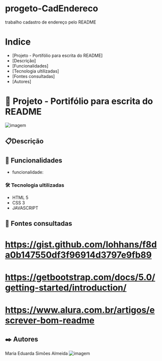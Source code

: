 # progeto-CadEndereco
trabalho cadastro de endereço pelo README


# Indice

* [Projeto - Portifólio para escrita do README]
* [Descrição]
* [Funcionalidades]
* [Tecnologia ultilizadas]   
* [Fontes consultadas]   
* [Autores]

# 🚀 Projeto - Portifólio para escrita do README
![imagem](img/imagem.pn)

## 📋Descrição 
   

## 🔧 Funcionalidades
* funcionalidade:

### 🛠️ Tecnologia ultilizadas 
* HTML 5
* CSS  3
* JAVASCRIPT

## 📄 Fontes consultadas 

# https://gist.github.com/lohhans/f8da0b147550df3f96914d3797e9fb89

# https://getbootstrap.com/docs/5.0/getting-started/introduction/

# https://www.alura.com.br/artigos/escrever-bom-readme


## ✒️ Autores
Maria Eduarda Simões Almeida 
![imagem](img/autorasimões.jpeg)


